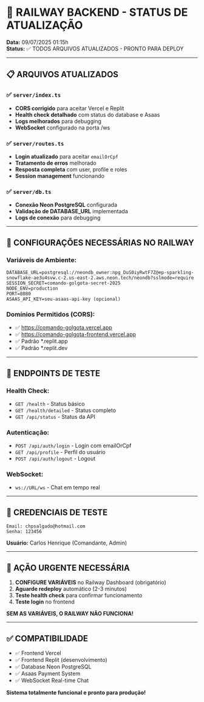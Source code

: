 # 🚂 RAILWAY BACKEND - STATUS DE ATUALIZAÇÃO

**Data:** 09/07/2025 01:15h  
**Status:** ✅ TODOS ARQUIVOS ATUALIZADOS - PRONTO PARA DEPLOY

---

## 📋 **ARQUIVOS ATUALIZADOS**

### ✅ `server/index.ts`
- **CORS corrigido** para aceitar Vercel e Replit
- **Health check detalhado** com status do database e Asaas
- **Logs melhorados** para debugging
- **WebSocket** configurado na porta /ws

### ✅ `server/routes.ts`
- **Login atualizado** para aceitar `emailOrCpf`
- **Tratamento de erros** melhorado
- **Resposta completa** com user, profile e roles
- **Session management** funcionando

### ✅ `server/db.ts`
- **Conexão Neon PostgreSQL** configurada
- **Validação de DATABASE_URL** implementada
- **Logs de conexão** para debugging

---

## 🔧 **CONFIGURAÇÕES NECESSÁRIAS NO RAILWAY**

### **Variáveis de Ambiente:**
```env
DATABASE_URL=postgresql://neondb_owner:npg_DuS0iyRwtF7Z@ep-sparkling-snowflake-ae3u4svw.c-2.us-east-2.aws.neon.tech/neondb?sslmode=require
SESSION_SECRET=comando-golgota-secret-2025
NODE_ENV=production
PORT=8080
ASAAS_API_KEY=seu-asaas-api-key (opcional)
```

### **Domínios Permitidos (CORS):**
- ✅ https://comando-golgota.vercel.app
- ✅ https://comando-golgota-frontend.vercel.app
- ✅ Padrão *.replit.app
- ✅ Padrão *.replit.dev

---

## 🧪 **ENDPOINTS DE TESTE**

### **Health Check:**
- `GET /health` - Status básico
- `GET /health/detailed` - Status completo
- `GET /api/status` - Status da API

### **Autenticação:**
- `POST /api/auth/login` - Login com emailOrCpf
- `GET /api/profile` - Perfil do usuário
- `POST /api/auth/logout` - Logout

### **WebSocket:**
- `ws://URL/ws` - Chat em tempo real

---

## 🎯 **CREDENCIAIS DE TESTE**

```
Email: chpsalgado@hotmail.com
Senha: 123456
```

**Usuário:** Carlos Henrique (Comandante, Admin)

---

## 🚨 **AÇÃO URGENTE NECESSÁRIA**

1. **CONFIGURE VARIÁVEIS** no Railway Dashboard (obrigatório)
2. **Aguarde redeploy** automático (2-3 minutos)
3. **Teste health check** para confirmar funcionamento
4. **Teste login** no frontend

**SEM AS VARIÁVEIS, O RAILWAY NÃO FUNCIONA!**

---

## ✅ **COMPATIBILIDADE**

- ✅ Frontend Vercel
- ✅ Frontend Replit (desenvolvimento)
- ✅ Database Neon PostgreSQL
- ✅ Asaas Payment System
- ✅ WebSocket Real-time Chat

**Sistema totalmente funcional e pronto para produção!**